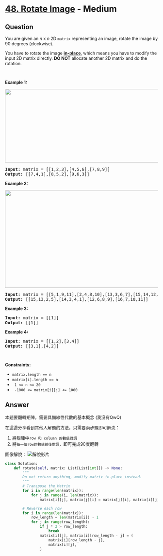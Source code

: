 # [48. Rotate Image](https://leetcode.com/problems/rotate-image/) - Medium

## Question

You are given an _n_ x _n_ 2D `` matrix `` representing an image, rotate the image by 90 degrees (clockwise).

You have to rotate the image <a href="https://en.wikipedia.org/wiki/In-place_algorithm" target="_blank">__in-place__</a>, which means you have to modify the input 2D matrix directly. __DO NOT__ allocate another 2D matrix and do the rotation.

&nbsp;

__Example 1:__

<img alt="" src="https://assets.leetcode.com/uploads/2020/08/28/mat1.jpg" style="width: 642px; height: 242px;"/>

<pre>
<strong>Input:</strong> matrix = [[1,2,3],[4,5,6],[7,8,9]]
<strong>Output:</strong> [[7,4,1],[8,5,2],[9,6,3]]
</pre>

__Example 2:__

<img alt="" src="https://assets.leetcode.com/uploads/2020/08/28/mat2.jpg" style="width: 800px; height: 321px;"/>

<pre>
<strong>Input:</strong> matrix = [[5,1,9,11],[2,4,8,10],[13,3,6,7],[15,14,12,16]]
<strong>Output:</strong> [[15,13,2,5],[14,3,4,1],[12,6,8,9],[16,7,10,11]]
</pre>

__Example 3:__

<pre>
<strong>Input:</strong> matrix = [[1]]
<strong>Output:</strong> [[1]]
</pre>

__Example 4:__

<pre>
<strong>Input:</strong> matrix = [[1,2],[3,4]]
<strong>Output:</strong> [[3,1],[4,2]]
</pre>

&nbsp;

__Constraints:__

* `` matrix.length == n ``
* `` matrix[i].length == n ``
* <code> 1 &lt;= n &lt;= 20 </code>
* <code> -1000 &lt;= matrix[i][j] &lt;= 1000 </code>

## Answer

本題要翻轉矩陣，需要具備線性代數的基本概念 (我沒有QwQ)

在這邊分享看到其他人解題的方法，只需要兩步驟即可解決：

1. 將矩陣中`row 和 column 的數值對調`
2. 將`每一個row的數值前後對調`，即可完成90度翻轉

圖像解說： ![解說影片](https://i.imgur.com/HzN4QvK.gif)

```python
class Solution:
    def rotate(self, matrix: List[List[int]]) -> None:
        """
        Do not return anything, modify matrix in-place instead.
        """
        # Transpose the Matrix
        for i in range(len(matrix)):
            for j in range(i, len(matrix)):
                matrix[i][j], matrix[j][i] = matrix[j][i], matrix[i][j]

        # Reverse each row
        for i in range(len(matrix)):
            row_length = len(matrix[i]) - 1
            for j in range(row_length):
                if j * 2 > row_length:
                    break
                matrix[i][j], matrix[i][row_length - j] = (
                    matrix[i][row_length - j],
                    matrix[i][j],
                )

```
